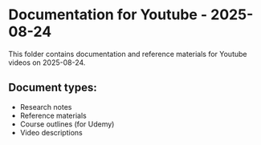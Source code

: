# Documentation for Youtube - 2025-08-24

This folder contains documentation and reference materials for Youtube videos on 2025-08-24.

## Document types:
- Research notes
- Reference materials
- Course outlines (for Udemy)
- Video descriptions
